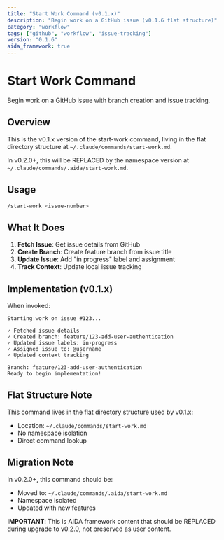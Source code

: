 ```yaml
---
title: "Start Work Command (v0.1.x)"
description: "Begin work on a GitHub issue (v0.1.6 flat structure)"
category: "workflow"
tags: ["github", "workflow", "issue-tracking"]
version: "0.1.6"
aida_framework: true
---
```


# Start Work Command

Begin work on a GitHub issue with branch creation and issue tracking.

## Overview

This is the v0.1.x version of the start-work command, living in the flat directory structure at `~/.claude/commands/start-work.md`.

In v0.2.0+, this will be REPLACED by the namespace version at `~/.claude/commands/.aida/start-work.md`.

## Usage

```bash
/start-work <issue-number>
```

## What It Does

1. **Fetch Issue**: Get issue details from GitHub
2. **Create Branch**: Create feature branch from issue title
3. **Update Issue**: Add "in progress" label and assignment
4. **Track Context**: Update local issue tracking

## Implementation (v0.1.x)

When invoked:

```text
Starting work on issue #123...

✓ Fetched issue details
✓ Created branch: feature/123-add-user-authentication
✓ Updated issue labels: in-progress
✓ Assigned issue to: @username
✓ Updated context tracking

Branch: feature/123-add-user-authentication
Ready to begin implementation!
```

## Flat Structure Note

This command lives in the flat directory structure used by v0.1.x:

- Location: `~/.claude/commands/start-work.md`
- No namespace isolation
- Direct command lookup

## Migration Note

In v0.2.0+, this command should be:

- Moved to: `~/.claude/commands/.aida/start-work.md`
- Namespace isolated
- Updated with new features

**IMPORTANT**: This is AIDA framework content that should be REPLACED during upgrade to v0.2.0, not preserved as user content.
